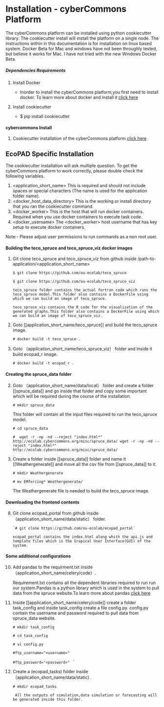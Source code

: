 Installation - cyberCommons Platform
==============

The cyberCommons platform can be installed using python cookiecutter library. The cookiecutter install will install the platform on a single node. The instructions within in this documentation is for installation on linux based system. Docker Beta for Mac and windows have not been throughly tested, but believe it works for Mac. I have not tried with the new Windows Docker Beta. 

##### Dependencies Requirements
1. Install Docker
   * Inorder to install the cyberCommons platform,you first need to install docker.
   To learn more about docker and install it [click here](https://docs.docker.com/engine/installation/)

2. Install cookiecutter
    * $ pip install cookiecutter


#### cybercommons Install

1. Cookiecutter installation of the cyberCommons platform [click here](https://github.com/cybercommons/cybercom-cookiecutter)


EcoPAD Specific Installation
----------------------

The cookiecutter installation will ask multiple question. To get the cyberCommons platform to work correctly, please double check the following variables. 

1. \<application_short_name\> This is required and should not include spaces or special characters (The name is used for the application folder name).
2. \<docker_host_data_directory\> This is the working or install directory that you ran the cookiecutter command.
3. \<docker_worker\> This is the host that will run docker containers. Required when you use docker containers to execute task code.
4. \<docker_username\> The <docker_worker> host username that has key setup to execute docker containers.

Note:- Please adjust user permissions to run commands as a non root user.

#### Building the teco_spruce and teco_spruce_viz docker images

1. Git clone teco_spruce and teco_spruce_viz from github inside /path-to-application/\<application_short_name\>
   

     `$ git clone https://github.com/ou-ecolab/teco_spruce`

     `$ git clone https://github.com/ou-ecolab/teco_spruce_viz`

       teco_spruce folder contains the actual fortran code which runs the teco_spruce model.This folder also contains a DockerFile using which we can build an image of teco_spruce.

       teco_spruce_viz contains the R code for the visualization of the generated graphs.This folder also contains a DockerFile using which we can build an image of teco_spruce_viz.
3. Goto [[application_short_name/teco_spruce]] and build the  teco_spruce image.

     `# docker build -t teco_spruce .`

4. Goto （application_short_name/teco_spruce_viz） folder and inside it build ecopad_r image.

     `# docker build -t ecopad_r .`

#### Creating the spruce_data folder

2. Goto （application_short_name/data/local） folder and create a folder  [[spruce_data]] and go inside that folder and copy some important which will be required during the course of the installation. 
   
     `# mkdir spruce_data`


      This folder will contain all the input files required to run  the teco_spruce model.
      
      
     `# cd spruce_data`

     `#  wget -r -np -nd --reject "index.html*" http://ecolab.cybercommons.org/misc/spruce_data/ wget -r -np -nd --reject "index.html*" http://ecolab.cybercommons.org/misc/spruce_data/ `
     
3. Create a folder inside [[spruce_data]] folder and name it [[Weathergenerate]] and move all the csv file from [[spruce_data]] to it.
     
     `# mkdir Weathergenerate`

     `# mv EMforcing* Weathergenerate/ `
     
     The Weathergenerate file is needed to build  the teco_spruce image.



#### Downloading the frontend contents

8. Git clone ecopad_portal from github inside （application_short_name/data/static） folder.
 
       `# git clone https://github.com/ou-ecolab/ecopad_portal`

       ecopad_portal contains the index.html along whith the api.js and template files which is the Grapical User Interface(GUI) of the system.

#### Some additional configurations 


10. Add pandas to the requirment.txt inside （application_short_name/celery/code）.

       Requirement.txt contains all the dependent libraries required to run run our system.Pandas is a python library which is used in the system to pull data from the spruce website.To learn more about pandas [click here](http://pandas.pydata.org/)

11. Inside [[application_short_name/celery/code]] create a folder  task_config and inside task_config create a file config.py. config.py contain the username and password required to pull data from spruce_data website.

      `# mkdir task_config`
      
      `# cd task_config`
      
      `# vi config.py`
      
      `#ftp_username="<username>"` 
      
      `#ftp_password="<password>" `
 `

12. Create a (ecopad_tasks) folder inside （application_short_name/data/static) .
    
       `# mkdir ecopad_tasks`


       ` All the outputs of simulation,data simulation or forecasting will be generated inside this folder.`
       
       
